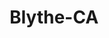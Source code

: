 ---
title: Blythe-CA
slug: blythe-ca
f_state:
- cms/state/california.md
f_locations:
- cms/payday-loan/check-into-cash-11670.md
- cms/payday-loan/check-into-cash-11684.md
- cms/payday-loan/common-cents-15211.md
- cms/payday-loan/common-cents-15212.md
- cms/payday-loan/instant-cash-19611.md
- cms/payday-loan/instant-cash-19616.md
- cms/payday-loan/salome-shopping-center-value-k-26186.md
updated-on: '2024-05-30T13:41:28.615Z'
created-on: '2024-05-30T13:41:28.615Z'
published-on: '2024-05-30T13:54:32.469Z'
f_city: Blythe
layout: '[city].html'
tags: city
---